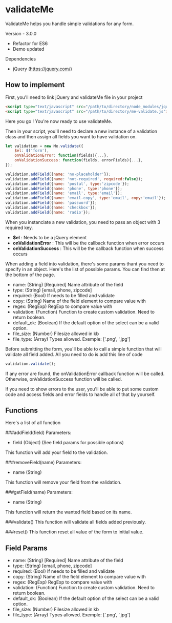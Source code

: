 validateMe
========
ValidateMe helps you handle simple validations for any form.

Version - 3.0.0
- Refactor for ES6
- Demo updated

Dependencies

- jQuery (https://jquery.com/)

## How to implement

First, you'll need to link jQuery and validateMe file in your project 
```html
<script type="text/javascript" src="/path/to/directory/node_modules/jquery/dist/jquery.js"></script>
<script type="text/javascript" src="/path/to/directory/me-validate.js"></script>
```
Here you go ! You're now ready to use validateMe.



Then in your script, you'll need to declare a new instance of a validation class and then assign all fields you want to have validation on.
```javascript
let validation = new Me.validate({
    $el: $('form'),
    onValidationError: function(fields){...},
    onValidationSuccess: function(fields, errorFields){...},
});

validation.addField({name: 'no-placeholder'});
validation.addField({name: 'not-required', required:false});
validation.addField({name: 'postal', type:'zipcode'});
validation.addField({name: 'phone', type:'phone'});
validation.addField({name: 'email', type:'email'});
validation.addField({name: 'email-copy', type:'email', copy:'email'});
validation.addField({name: 'password'});
validation.addField({name: 'checkbox'});
validation.addField({name: 'radio'});
```

When you instanciate a new validation, you need to pass an object with 3 required key.
- **$el** : Needs to be a jQuery element
- **onValidationError** : This will be the callback function when error occurs
- **onValidationSuccess** : This will be the callback function when success occurs

When adding a field into validation, there's some params thant you need to specify in an object. Here's the list of possible params. You can find then at the bottom of the page.

- name: (String) [Required] Name attribute of the field
- type: (String) [email, phone, zipcode]
- required: (Bool) If needs to be filled and validate
- copy: (String) Name of the field element to compare value with
- regex: (RegExp) RegExp to compare value with
- validation: (Function) Function to create custom validation. Need to return boolean.
- default_ok: (Boolean) If the default option of the select can be a valid option.
- file_size: (Number) Filesize allowed in kb
- file_type: (Array) Types allowed. Exemple: ['.png', '.jpg']

Before submitting the form, you'll be able to call a simple function that will validate all field added. All you need to do is add this line of code
```javascript
validation.validate();
```

If any error are found, the onValidationError callback function will be called. Otherwise, onValidationSuccess function will be called.

If you need to show errors to the user, you'll be able to put some custom code and access fields and error fields to handle all of that by yourself.

## Functions
Here's a list of all function

###addField(field)
Parameters:
 - field (Object) (See field params for possible options)
 
This function will add your field to the validation.

###removeField(name)
Parameters:
 - name (String)
  
This function will remove your field from the validation.

###getField(name)
Parameters:
 - name (String)
  
This function will return the wanted field based on its name.

###validate()
This function will validate all fields added previously.

###reset()
This function reset all value of the form to initial value.


## Field Params

- name: (String) [Required] Name attribute of the field
- type: (String) [email, phone, zipcode]
- required: (Bool) If needs to be filled and validate
- copy: (String) Name of the field element to compare value with
- regex: (RegExp) RegExp to compare value with
- validation: (Function) Function to create custom validation. Need to return boolean.
- default_ok: (Boolean) If the default option of the select can be a valid option.
- file_size: (Number) Filesize allowed in kb
- file_type: (Array) Types allowed. Exemple: ['.png', '.jpg']

